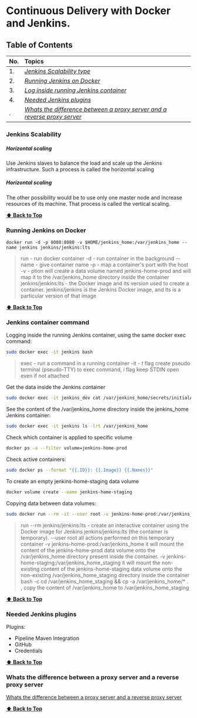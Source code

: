 # Continuous Delivery with Docker and Jenkins.

## Table of Contents

| No.        | Topics           | 
| ------------- |:-------------|
| 1. | [*Jenkins Scalability type*](#jenkins-scalability)|
| 2. | [*Running Jenkins on Docker*](#running-jenkins-on-docker)|
| 3. | [*Log inside running Jenkins container*](#log-inside-running-jenkins-container)|
| 4. | [*Needed Jenkins plugins*](#needed-jenkins-plugins)|
| . | [*Whats the difference between a proxy server and a reverse proxy server*](#whats-the-difference-between-a-proxy-server-and-a-reverse-proxy-server)|


### Jenkins Scalability

##### Horizontal scaling

Use Jenkins slaves to balance the load and scale up the Jenkins infrastructure. Such a
process is called the horizontal scaling

##### Horizontal scaling

The other possibility would be to use only one
master node and increase resources of its machine. That process is called the vertical
scaling.

**[⬆ Back to Top](#table-of-contents)**

### Running Jenkins on Docker

```
docker run -d -p 8080:8080 -v $HOME/jenkins_home:/var/jenkins_home --name jenkins jenkins/jenkins:lts
```
> run - run docker container
> -d - run container in the background
> --name - give container name
> -p - map a container's port with the host
> -v - ption will create a data volume named jenkins-home-prod and will map it to the /var/jenkins_home directory inside the container
> jenkins/jenkins:lts - the Docker image and its version used to create a container. jenkins/jenkins is the Jenkins Docker image, and lts is a particular version of that image

**[⬆ Back to Top](#table-of-contents)**

### Jenkins container command

Logging inside the running Jenkins container, using the same docker exec
command:

```bash
sudo docker exec -it jenkins bash
```
> exec  -  run a command in a running container 
> -it - *t* flag create pseudo terminal (pseudo-TTY) to exec command, *i* flag keep STDIN open even if not attached 

Get the data inside the Jenkins container
```bash
sudo docker exec -it jenkins_dev cat /var/jenkins_home/secrets/initialAdminPassword
```
See the content of the /var/jenkins_home directory inside the jenkins_home Jenkins container:
```bash
sudo docker exec -it jenkins ls -lrt /var/jenkins_home
```

Check which container is applied to specific volume
```bash
docker ps -a --filter volume=jenkins-home-prod
```

Check active containers:
```bash
sudo docker ps --format "{{.ID}}: {{.Image}} {{.Names}}"
```

To create an empty jenkins-home-staging data volume
```bash
docker volume create --name jenkins-home-staging
```

Copying data between data volumes:
```bash
sudo docker run --rm -it --user root -v jenkins-home-prod:/var/jenkins_home -v jenkins-home-staging:/var/jenkins_home_staging jenkins/jenkins:lts bash -c "cd /var/jenkins_home_staging && cp -a /var/jenkins_home/* ."
```
> run --rm jenkins/jenkins:lts - create an interactive container using the Docker image for Jenkins jenkins/jenkins:lts (the container is temporary).
> --user root  all actions performed on this temporary container
> -v jenkins-home-prod:/var/jenkins_home  it will mount the content of the jenkins-home-prod data volume onto the /var/jenkins_home directory present inside the container.
> -v jenkins-home-staging:/var/jenkins_home_staging  it will mount the non-existing content of the jenkins-home-staging data volume onto the non-existing /var/jenkins_home_staging directory inside the container
> bash -c cd /var/jenkins_home_staging && cp -a /var/jenkins_home/* . , copy the content of /var/jenkins_home to /var/jenkins_home_staging

**[⬆ Back to Top](#table-of-contents)**

### Needed Jenkins plugins

Plugins:
- Pipeline Maven Integration
- GitHub 
- Credentials

**[⬆ Back to Top](#table-of-contents)**

### Whats the difference between a proxy server and a reverse proxy server

[Whats the difference between a proxy server and a reverse proxy server](https://stackoverflow.com/a/366212)

**[⬆ Back to Top](#table-of-contents)**
